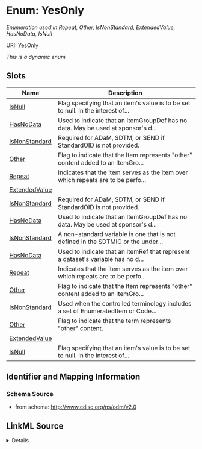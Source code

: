 # Enum: YesOnly




_Enumeration used in Repeat, Other, IsNonStandard, ExtendedValue, HasNoData, IsNull_



URI: [YesOnly](YesOnly)


_This is a dynamic enum_



## Slots

| Name | Description |
| ---  | --- |
| [IsNull](IsNull.md) | Flag specifying that an item's value is to be set to null. In the interest of... |
| [HasNoData](HasNoData.md) | Used to indicate that an ItemGroupDef has no data. May be used at sponsor's d... |
| [IsNonStandard](IsNonStandard.md) | Required for ADaM, SDTM, or SEND if StandardOID is not provided. |
| [Other](Other.md) | Flag to indicate that the Item represents "other" content added to an ItemGro... |
| [Repeat](Repeat.md) | Indicates that the item serves as the item over which repeats are to be perfo... |
| [ExtendedValue](ExtendedValue.md) |  |
| [IsNonStandard](IsNonStandard.md) | Required for ADaM, SDTM, or SEND if StandardOID is not provided. |
| [HasNoData](HasNoData.md) | Used to indicate that an ItemGroupDef has no data. May be used at sponsor's d... |
| [IsNonStandard](IsNonStandard.md) | A non-standard variable is one that is not defined in the SDTMIG or the under... |
| [HasNoData](HasNoData.md) | Used to indicate that an ItemRef that represent a dataset's variable has no d... |
| [Repeat](Repeat.md) | Indicates that the item serves as the item over which repeats are to be perfo... |
| [Other](Other.md) | Flag to indicate that the Item represents "other" content added to an ItemGro... |
| [IsNonStandard](IsNonStandard.md) | Used when the controlled terminology includes a set of EnumeratedItem or Code... |
| [Other](Other.md) | Flag to indicate that the term represents "other" content. |
| [ExtendedValue](ExtendedValue.md) |  |
| [IsNull](IsNull.md) | Flag specifying that an item's value is to be set to null. In the interest of... |






## Identifier and Mapping Information







### Schema Source


* from schema: http://www.cdisc.org/ns/odm/v2.0




## LinkML Source

<details>
```yaml
name: YesOnly
description: Enumeration used in Repeat, Other, IsNonStandard, ExtendedValue, HasNoData,
  IsNull
from_schema: http://www.cdisc.org/ns/odm/v2.0
rank: 1000

```
</details>
